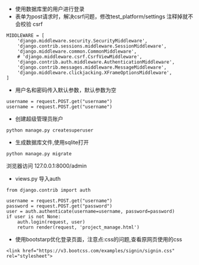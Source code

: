 * 使用数据库里的用户进行登录
* 表单为post请求时，解决csrf问题，修改test_platform/settings  注释掉就不会校验 csrf
```
MIDDLEWARE = [
    'django.middleware.security.SecurityMiddleware',
    'django.contrib.sessions.middleware.SessionMiddleware',
    'django.middleware.common.CommonMiddleware',
    # 'django.middleware.csrf.CsrfViewMiddleware',
    'django.contrib.auth.middleware.AuthenticationMiddleware',
    'django.contrib.messages.middleware.MessageMiddleware',
    'django.middleware.clickjacking.XFrameOptionsMiddleware',
]
```
* 用户名和密码传入默认参数，默认参数为空
```
username = request.POST.get("username")
username = request.POST.get("username")
```
* 创建超级管理员账户
```
python manage.py createsuperuser
```
* 生成数据库文件,使用sqlite打开
```
python manage.py migrate
```
浏览器访问 127.0.0.1:8000/admin

* views.py 导入auth

```
from django.contrib import auth

username = request.POST.get("username")
password = request.POST.get("password")
user = auth.authenticate(username=username, password=password)
if user is not None:
    auth.login(request, user)
    return render(request, 'project_manage.html')
```

* 使用bootstarp优化登录页面，注意点:css的问题,查看原网页使用的css

```
<link href="https://v3.bootcss.com/examples/signin/signin.css" rel="stylesheet">
```
